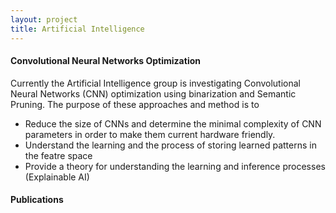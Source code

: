 ```yaml
---
layout: project
title: Artificial Intelligence
---
```


<h4>Convolutional Neural Networks Optimization</h4>

Currently the Artificial Intelligence group is investigating Convolutional Neural Networks (CNN) optimization using binarization and Semantic Pruning. The purpose of these approaches and method is to 
  - Reduce the size of CNNs and determine the minimal complexity of CNN parameters in order to make them current hardware friendly.
   - Understand the learning and the process of storing learned patterns in the featre space
   - Provide a theory for understanding the learning and inference processes (Explainable AI)
   
<h4>Publications</h4>
